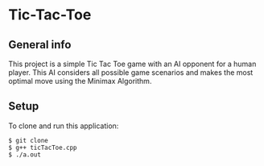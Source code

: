 # Tic-Tac-Toe

## General info
This project is a simple Tic Tac Toe game with an AI opponent for a human player.
This AI considers all possible game scenarios and makes the most optimal move using the Minimax Algorithm.

## Setup
To clone and run this application:
```
$ git clone
$ g++ ticTacToe.cpp
$ ./a.out

```
